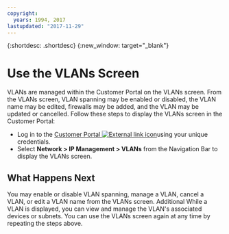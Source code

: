 ```yaml
---
copyright:
  years: 1994, 2017
lastupdated: "2017-11-29"
---
```


{:shortdesc: .shortdesc}
{:new_window: target="_blank"}

# Use the VLANs Screen

VLANs are managed within the Customer Portal on the VLANs screen. From the VLANs screen, VLAN spanning may be enabled or disabled, the VLAN name may be edited, firewalls may be added, and the VLAN may be updated or cancelled. Follow these steps  to display the VLANs screen in the Customer Portal:

 * Log in to the [Customer Portal ![External link icon](../../icons/launch-glyph.svg "External link icon")](https://control.softlayer.com/)using your unique credentials.
 * Select **Network > IP Management > VLANs** from the Navigation Bar to display the VLANs screen.

## What Happens Next

You may enable or disable VLAN spanning, manage a VLAN, cancel a VLAN, or edit a VLAN name from the VLANs screen. Additional While a VLAN is displayed, you can view and manage the VLAN's associated devices or subnets. You can use the VLANs screen again at any time by repeating the steps above.
